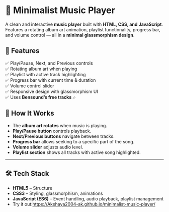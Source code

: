 # 🎵 Minimalist Music Player  

A clean and interactive **music player** built with **HTML, CSS, and JavaScript**.  
Features a rotating album art animation, playlist functionality, progress bar, and volume control — all in a **minimal glassmorphism design**.  


## 🚀 Features  

✅ Play/Pause, Next, and Previous controls  
✅ Rotating album art when playing  
✅ Playlist with active track highlighting  
✅ Progress bar with current time & duration  
✅ Volume control slider  
✅ Responsive design with glassmorphism UI  
✅ Uses **Bensound’s free tracks** 🎶  


## 🧩 How It Works  

- The **album art rotates** when music is playing.  
- **Play/Pause button** controls playback.  
- **Next/Previous buttons** navigate between tracks.  
- **Progress bar** allows seeking to a specific part of the song.  
- **Volume slider** adjusts audio level.  
- **Playlist section** shows all tracks with active song highlighted.  

---

## 🛠️ Tech Stack  

- **HTML5** – Structure  
- **CSS3** – Styling, glassmorphism, animations  
- **JavaScript (ES6)** – Event handling, audio playback, playlist management
- Try it out:https://Akshaya2004-ak.github.io/minimalist-music-player/


